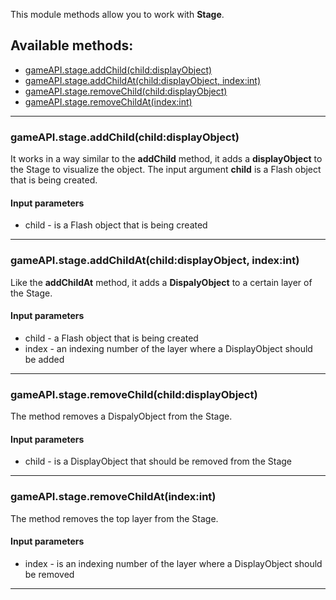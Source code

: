 This module methods allow you to work with **Stage**.

## Available methods:

- [gameAPI.stage.addChild(child:displayObject)](#gameAPIstageaddChildchilddisplayObject)
- [gameAPI.stage.addChildAt(child:displayObject, index:int)](#gameAPIstageaddChildAtchilddisplayObject-indexint)
- [gameAPI.stage.removeChild(child:displayObject)](#gameAPIstageremoveChildchilddisplayObject)
- [gameAPI.stage.removeChildAt(index:int)](#gameAPIstageremoveChildAtindexint)

---

### gameAPI.stage.addChild(child:displayObject)
It works in a way similar to the **addChild** method, it adds a **displayObject** to the Stage to visualize the object.
The input argument **child** is a Flash object that is being created.

#### Input parameters
- child - is a Flash object that is being created

---

### gameAPI.stage.addChildAt(child:displayObject, index:int)
Like the **addChildAt** method, it adds a **DispalyObject** to a certain layer of the Stage.

#### Input parameters
- child - a Flash object that is being created
- index - an indexing number of the layer where a DisplayObject should be added

---

### gameAPI.stage.removeChild(child:displayObject)
The method removes a DispalyObject from the Stage.

#### Input parameters
- child - is a DisplayObject that should be removed from the Stage

---

### gameAPI.stage.removeChildAt(index:int)
The method removes the top layer from the Stage.

#### Input parameters
- index - is an indexing number of the layer where a DisplayObject should be removed

---
